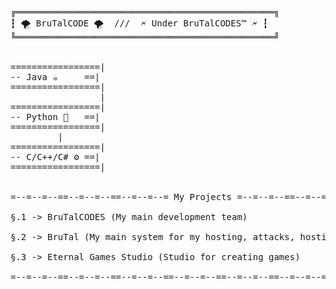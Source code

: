 <pre>

╔═════════════════════════════════════════════════╗
┇ 🌪️ BruTalCODE 🌪️  ///  🗲 Under BruTalCODES™ 🗲 ┇
╚═════════════════════════════════════════════════╝


=================|
-- Java ☕     ==|
=================|
                 |
=================|
-- Python 🐍   ==|
=================|
		 |
=================|
-- C/C++/C# ⚙️ ==| 
=================|


=--=--=--==--=--=--==--=--=--= My Projects =--=--=--==--=--=--==--=--=--=

§.1 -> BruTalCODES (My main development team)

§.2 -> BruTal (My main system for my hosting, attacks, hosting and more things...)

§.3 -> Eternal Games Studio (Studio for creating games)

=--=--=--==--=--=--==--=--=--==--=--=--==--=--=--==--=--=--==--=--=--==--=
